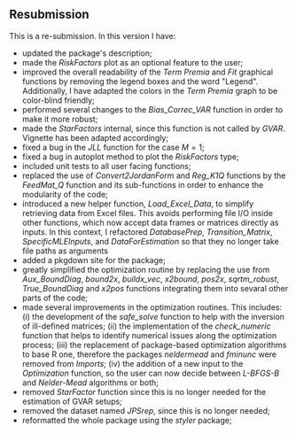 ## Resubmission
This is a re-submission. In this version I have:

* updated the package's description;
* made the *RiskFactors* plot as an optional feature to the user;
* improved the overall readability of the *Term Premia* and *Fit* graphical functions by removing the legend boxes and the word "Legend". Additionally, I have adapted the colors in the *Term Premia* graph to be color-blind friendly;
* performed several changes to the *Bias_Correc_VAR* function in order to make it more robust;  
* made the *StarFactors* internal, since this function is not called by *GVAR*. Vignette has been adapted accordingly;
* fixed a bug in the *JLL* function for the case $M = 1$;
* fixed a bug in autoplot method to plot the *RiskFactors* type;
* included unit tests to all user facing functions;
* replaced the use of *Convert2JordanForm* and *Reg_K1Q* functions by the *FeedMat_Q* function and its sub-functions in order to enhance the modularity of the code;
* introduced a new helper function, *Load_Excel_Data*, to simplify retrieving data from Excel files. This avoids performing file I/O inside other functions, which now accept data frames or matrices directly as inputs. In this context, I refactored *DatabasePrep*, *Transition_Matrix*, *SpecificMLEInputs*, and *DataForEstimation* so that they no longer take file paths as arguments
* added a pkgdown site for the package;
* greatly simplified the optimization routine by replacing the use from *Aux_BoundDiag*, *bound2x*, *buildx_vec*, *x2bound*, *pos2x*, *sqrtm_robust*, *True_BoundDiag* and *x2pos* functions integrating them into sevaral other parts of the code;
* made several improvements in the optimization routines. This includes: (i) the development of the *safe_solve* function to help with the inversion of ill-defined matrices; (ii) the implementation of the *check_numeric* function that helps to identify numerical issues along the optimization process; (iii) the replacement of package-based optimization algorithms to base R one, therefore the packages *neldermead* and *fminunc* were removed from *Imports*; (iv) the addition of a new input to the *Optimization* function, so the user can now decide between *L-BFGS-B* and *Nelder-Mead* algorithms or both;
* removed *StarFactor* function since this is no longer needed for the estimation of GVAR setups;
* removed the dataset named *JPSrep*, since this is no longer needed;
* reformatted the whole package using the *styler* package; 


